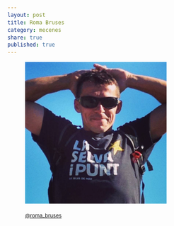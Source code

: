 ```yaml
---
layout: post
title: Roma Bruses
category: mecenes
share: true
published: true
---
```


<figure class="text-center">
	<img src="/public/img/roma-bruses-mecenes-artinpocket-regular.png" alt="Roma Bruses - mecenes d'artipocket/regular" title="Roma Bruses - mecenes d'artipocket/regular">
	<figcaption>
		<p><small><i class="fa fa-twitter"></i> <a href="https://twitter.com/roma_bruses" title="Roma Bruses (roma_bruses) a Twitter">@roma_bruses</a></small></p>
	</figcaption>
</figure>